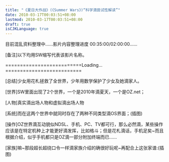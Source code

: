 ```yaml
---
title: "《夏日大作战》(《Summer Wars》)“科学滴尝试性解读”"
date: 2010-03-17T00:03:51+08:00
lastmod: 2010-03-17T00:03:51+08:00
draft: true
isCJKLanguage: true
---
```


目前混乱资料整理中……影片内容整理进度 00:35:00/02:00:00……

[备注]以下均用SW缩写代表该影片名称。

==========================Loading…==========================

[总结]少女用花札拯救了全世界，少年用数学保护了少女及她滴家人。

[世界]SW里面出现了2个世界，一个是2010年滴夏天，一个是OZ.net；

[人物]真实滴出场人物和虚拟滴出场人物

[系统]而在这两个世界中就同时存在了两种不同类型滴OS界面；(插图)

[操作]OZ世界滴互动貌似NDSL、手机、PC、TV都可行，那么必然滴，某些操作应该是在特定机种上才能更好滴发挥，比如格斗；但是花札滴话，手机足矣~而且根据介绍，似乎手机都只是OZ滴一部分附加终端而已……

[家族]嘛~那段超长超绕口令一样滴家族介绍的确很好玩呢~再配合上这张家谱:(插图)